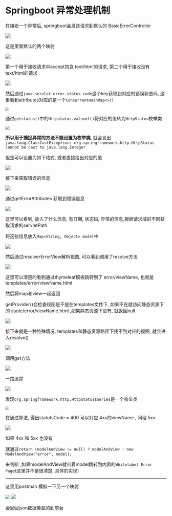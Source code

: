 # Springboot 异常处理机制

在接收一个异常后, springboot会发送请求到默认的 BasicErrorController 

<img src="..\..\..\..\java资料\我的笔记\springboot\img\10.PNG"/>

这是里面默认的两个映射

<img src="..\..\..\..\java资料\我的笔记\springboot\img\11.png"/>

第一个用于接收请求中accept包含 text/html的请求, 第二个用于接收没有text/html的请求

<img src="..\..\..\..\java资料\我的笔记\springboot\img\12.png"/>

然后通过`java.servlet.error.status_code`这个key获取到对应的错误状态码, 这里看到attributes对应的是一个`ConcurrentHashMap<>()`

<img src="D:\java资料\我的笔记\springboot\img\30.png" style="zoom:60%;" />

通过`getstatus()`中的`Httpstatus.valueof()`将对应的值转为`HttpStatus`枚举类

<img src="D:\java资料\我的笔记\springboot\img\31.png" style="zoom:80%;" />

**所以用于捕捉异常的方法不能设置为枚举类**, 就会发出`java.lang.ClassCastException: org.springframework.http.HttpStatus cannot be cast to java.lang.Integer`

但是可以设置为如下格式, 或者直接给出对应的值

<img src="..\..\..\..\java资料\我的笔记\springboot\img\32.png"/>

接下来获取错误的信息

<img src="..\..\..\..\java资料\我的笔记\springboot\img\13.PNG"/>

通过getErrorAttributes 获取到错误信息

<img src="..\..\..\..\java资料\我的笔记\springboot\img\14.PNG"/>

这里可以看到, 放入了什么信息, 有日期, 状态码, 异常的信息,根据请求域的不同获取请求的servletPath

将这些信息放入`Map<String, Object> model`中

<img src="..\..\..\..\java资料\我的笔记\springboot\img\15.PNG"/>

然后通过resolverErrorView解析视图, 可以看到调用了resolve方法

<img src="..\..\..\..\java资料\我的笔记\springboot\img\17.PNG"/>

这里可以清楚的看到通过thymeleaf模板跳转到了 error/viewName, 也就是templates/error/viewName.html

然后将map和view一起返回

getProvider()会检查视图是不是在templates文件下, 如果不在就访问静态资源下的 static/error/viewName.html ,如果静态资源下没有, 就返回null

<img src="..\..\..\..\java资料\我的笔记\springboot\img\18.PNG"/>

接下来就是一种特殊情况, templates和静态资源路径下找不到对应的视图, 就会进入resolve()

<img src="..\..\..\..\java资料\我的笔记\springboot\img\19.PNG"/>

调用get方法

<img src="..\..\..\..\java资料\我的笔记\springboot\img\20.PNG"/>

一路追踪

<img src="..\..\..\..\java资料\我的笔记\springboot\img\21.PNG"/>

发现`org.springframework.http.HttpStatus$Series`是一个枚举类

<img src="D:\java资料\我的笔记\springboot\img\22.PNG" style="zoom:60%;" />

在通过算法, 得出statutsCode = 400 可以对应 4xx的viewName , 同理 5xx

<img src="..\..\..\..\java资料\我的笔记\springboot\img\23.PNG"/>

如果 4xx 和 5xx 也没有

就通过`return (modelAndView != null) ? modelAndView : new ModelAndView("error", model);`

来判断 ,如果modelAndView就带着model跳转到内置的`Whitelabel Error Pag`e(这里并不是很清楚, 具体的实现)

---

这里用postman 模拟一下另一个映射

<img src="D:\java资料\我的笔记\springboot\img\24.PNG" style="zoom:80%;" />

<img src="..\..\..\..\java资料\我的笔记\springboot\img\25.PNG"/>

会返回json数据类型的到前台
